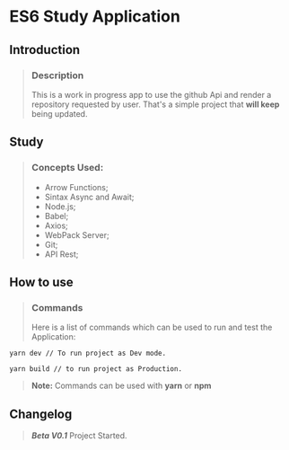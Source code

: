 # ES6 Study Application

## Introduction
> ### Description
>
> This is a work in progress app to use the github Api and render a repository requested by user. That's a simple project that **will keep** being updated.

## Study

> ### Concepts Used:
>
> - Arrow Functions;
> - Sintax Async and Await;
> - Node.js;
> - Babel;
> - Axios;
> - WebPack Server;
> - Git;
> - API Rest;

## How to use

> ### Commands
>  Here is a list of commands which can be used to run and test the Application: <br>

    yarn dev // To run project as Dev mode.

    yarn build // to run project as Production.

> **Note:** Commands can be used with **yarn** or **npm**

## Changelog

> ***Beta V0.1*** Project Started.
